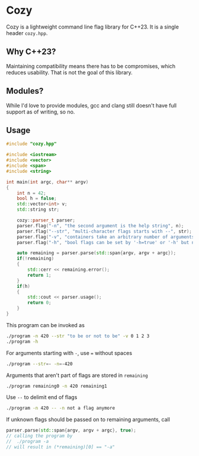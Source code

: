 # Cozy
Cozy is a lightweight command line flag library for C++23. It is a single header `cozy.hpp`.

## Why C++23?
Maintaining compatibility means there has to be compromises, which reduces usability. That is not the goal of this library.

## Modules?
While I'd love to provide modules, gcc and clang still doesn't have full support as of writing, so no.

## Usage
```c++
#include "cozy.hpp"

#include <iostream>
#include <vector>
#include <span>
#include <string>

int main(int argc, char** argv)
{
    int n = 42;
    bool h = false;
    std::vector<int> v;
    std::string str;

    cozy::parser_t parser;
    parser.flag("-n", "the second argument is the help string", n);
    parser.flag("--str", "multi-character flags starts with --", str);
    parser.flag("-v", "containers take an arbitrary number of arguments", v);
    parser.flag("-h", "bool flags can be set by '-h=true' or '-h' but not '-h true'", h);

    auto remaining = parser.parse(std::span{argv, argv + argc});
    if(!remaining)
    {
        std::cerr << remaining.error();
        return 1;
    }
    if(h)
    {
        std::cout << parser.usage();
        return 0;
    }
}
```

This program can be invoked as
```bash
./program -n 420 --str "to be or not to be" -v 0 1 2 3
./program -h
```

For arguments starting with `-`, use `=` without spaces
```bash
./program --str=- -n=-420
```

Arguments that aren't part of flags are stored in `remaining`
```bash
./program remaining0 -n 420 remaining1
```

Use `--` to delimit end of flags
```bash
./program -n 420 -- -n not a flag anymore
```

If unknown flags should be passed on to remaining arguments, call
```c++
parser.parse(std::span{argv, argv + argc}, true);
// calling the program by
//  ./program -a
// will result in (*remaining)[0] == "-a"
```